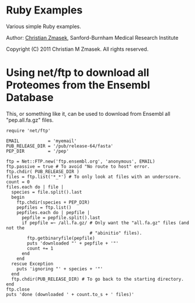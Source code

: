 # Ruby Examples #

Various simple Ruby examples.

Author: [Christian Zmasek](https://sites.google.com/site/cmzmasek/), Sanford-Burnham Medical Research Institute


Copyright (C) 2011 Christian M Zmasek. All rights reserved.


# Using net/ftp to download all Proteomes from the Ensembl Database #

This, or something like it, can be used to download from Ensembl all "pep.all.fa.gz" files.

```
require 'net/ftp'

EMAIL           = 'myemail'
PUB_RELEASE_DIR = '/pub/release-64/fasta'
PEP_DIR         = '/pep'

ftp = Net::FTP.new('ftp.ensembl.org', 'anonymous', EMAIL)
ftp.passive = true # To avoid "No route to host" error.
ftp.chdir( PUB_RELEASE_DIR )
files = ftp.list('*_*') # To only look at files with an underscore.
count = 0
files.each do | file |
  species = file.split().last
  begin
    ftp.chdir(species + PEP_DIR)
    pepfiles = ftp.list()
    pepfiles.each do | pepfile |
      pepfile = pepfile.split().last
      if pepfile =~ /all.fa.gz/ # Only want the "all.fa.gz" files (and not the
                                # "abinitio" files).
        ftp.getbinaryfile(pepfile)
        puts 'downloaded "' + pepfile + '"'
        count += 1
      end
    end
  rescue Exception
    puts 'ignoring "' + species + '"'
  end
  ftp.chdir(PUB_RELEASE_DIR) # To go back to the starting directory.
end
ftp.close
puts 'done (downloaded ' + count.to_s + ' files)'
```